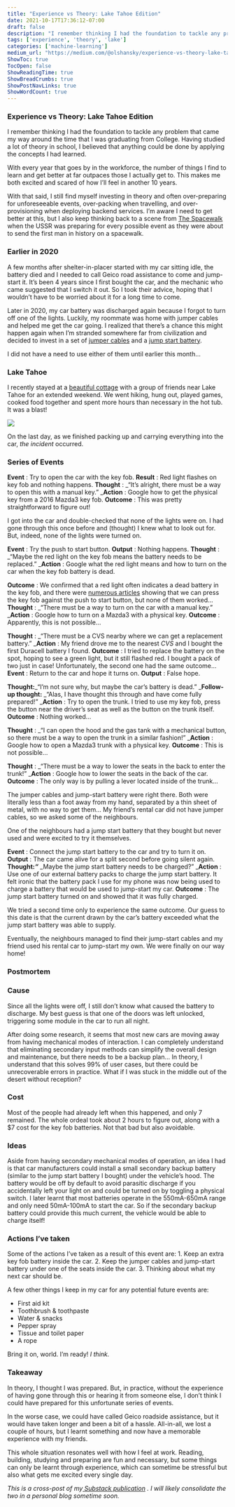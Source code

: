 ```yaml
---
title: "Experience vs Theory: Lake Tahoe Edition"
date: 2021-10-17T17:36:12-07:00
draft: false
description: "I remember thinking I had the foundation to tackle any problem that came my way around the time that I was graduating from College. Having…"
tags: ['experience', 'theory', 'lake']
categories: ['machine-learning']
medium_url: "https://medium.com/@olshansky/experience-vs-theory-lake-tahoe-edition-6be9216e2f57"
ShowToc: true
TocOpen: false
ShowReadingTime: true
ShowBreadCrumbs: true
ShowPostNavLinks: true
ShowWordCount: true
---
```


### Experience vs Theory: Lake Tahoe Edition

I remember thinking I had the foundation to tackle any problem that came my way around the time that I was graduating from College. Having studied a lot of theory in school, I believed that anything could be done by applying the concepts I had learned.

With every year that goes by in the workforce, the number of things I find to learn and get better at far outpaces those I actually get to. This makes me both excited and scared of how I’ll feel in another 10 years.

With that said, I still find myself investing in theory and often over-preparing for unforeseeable events, over-packing when travelling, and over-provisioning when deploying backend services. I’m aware I need to get better at this, but I also keep thinking back to a scene from [The Spacewalk](https://www.rottentomatoes.com/m/spacewalk) when the USSR was preparing for every possible event as they were about to send the first man in history on a spacewalk.

### Earlier in 2020

A few months after shelter-in-placer started with my car sitting idle, the battery died and I needed to call Geico road assistance to come and jump-start it. It’s been 4 years since I first bought the car, and the mechanic who came suggested that I switch it out. So I took their advice, hoping that I wouldn’t have to be worried about it for a long time to come.

Later in 2020, my car battery was discharged again because I forgot to turn off one of the lights. Luckily, my roommate was home with jumper cables and helped me get the car going. I realized that there’s a chance this might happen again when I’m stranded somewhere far from civilization and decided to invest in a set of [jumper cables](https://www.amazon.com/gp/product/B079LHNH8D/ref=ppx_yo_dt_b_search_asin_title?ie=UTF8&psc=1) and a [jump start battery](https://www.amazon.com/Starter-12800mAh-Portable-Engines-Battery/dp/B07NPL6MJP/ref=sr_1_1_sspa?dchild=1&keywords=Roav+Jump+Starter+Pro%2C&qid=1634440022&sr=8-1-spons&psc=1&spLa=ZW5jcnlwdGVkUXVhbGlmaWVyPUExVlNKRUlKNDFVNEJXJmVuY3J5cHRlZElkPUEwMDE0NzAzM0oySDU0MkdWQTVRViZlbmNyeXB0ZWRBZElkPUExMDE4NDEwM08yWVNUWFJKV080QiZ3aWRnZXROYW1lPXNwX2F0ZiZhY3Rpb249Y2xpY2tSZWRpcmVjdCZkb05vdExvZ0NsaWNrPXRydWU=).

I did not have a need to use either of them until earlier this month…

### Lake Tahoe

I recently stayed at a [beautiful cottage](https://www.airbnb.com/rooms/10012754) with a group of friends near Lake Tahoe for an extended weekend. We went hiking, hung out, played games, cooked food together and spent more hours than necessary in the hot tub. It was a blast!

![](/images/posts/2021-10-17-experience-vs-theory-lake-tahoe-edition-image-01.jpg)

On the last day, as we finished packing up and carrying everything into the car, _the incident_ occurred.

### Series of Events

**Event** : Try to open the car with the key fob.
**Result** : Red light flashes on key fob and nothing happens.
**Thought** : _“It’s alright, there must be a way to open this with a manual key.”
_**Action** : Google how to get the physical key from a 2016 Mazda3 key fob.
**Outcome** : This was pretty straightforward to figure out!

I got into the car and double-checked that none of the lights were on. I had gone through this once before and (thought) I knew what to look out for. But, indeed, none of the lights were turned on.

**Event** : Try the push to start button.
**Output** : Nothing happens.
**Thought** : _“Maybe the red light on the key fob means the battery needs to be replaced.”
_**Action** : Google what the red light means and how to turn on the car when the key fob battery is dead.

**Outcome** : We confirmed that a red light often indicates a dead battery in the key fob, and there were [numerous articles](https://www.mazdausa.com/static/manuals/2018/mazda3/contents/05010201.html#:~:text=Touch%20the%20push%20button%20start,of%20the%20key%20facing%20up.) showing that we can press the key fob against the push to start button, but none of them worked…
**Thought** : _“There must be a way to turn on the car with a manual key.”
_**Action** : Google how to turn on a Mazda3 with a physical key.
**Outcome** : Apparently, this is not possible…

**Thought** : _“There must be a CVS nearby where we can get a replacement battery.”
_**Action** : My friend drove me to the nearest _CVS_ and I bought the first Duracell battery I found.
**Outcome** : I tried to replace the battery on the spot, hoping to see a green light, but it still flashed red. I bought a pack of two just in case! Unfortunately, the second one had the same outcome…
**Event** : Return to the car and hope it turns on.
**Output** : False hope.

**Thought:**_“I’m not sure why, but maybe the car’s battery is dead.”
_**Follow-up thought:** _“Alas, I have thought this through and have come fully prepared!”
_**Action** : Try to open the trunk. I tried to use my key fob, press the button near the driver’s seat as well as the button on the trunk itself.
**Outcome** : Nothing worked…

**Thought** : _“I can open the hood and the gas tank with a mechanical button, so there must be a way to open the trunk in a similar fashion!”
_**Action** : Google how to open a Mazda3 trunk with a physical key.
**Outcome** : This is not possible…

**Thought** : _“There must be a way to lower the seats in the back to enter the trunk!”
_**Action** : Google how to lower the seats in the back of the car.
**Outcome** : The only way is by pulling a lever located inside of the trunk…

The jumper cables and jump-start battery were right there. Both were literally less than a foot away from my hand, separated by a thin sheet of metal, with no way to get them… My friend’s rental car did not have jumper cables, so we asked some of the neighbours.

One of the neighbours had a jump start battery that they bought but never used and were excited to try it themselves.

**Event** : Connect the jump start battery to the car and try to turn it on.
**Output** : The car came alive for a split second before going silent again.
**Thought:_“_** _Maybe the jump start battery needs to be charged?”
_**Action** : Use one of our external battery packs to charge the jump start battery. It felt ironic that the battery pack I use for my phone was now being used to charge a battery that would be used to jump-start my car.
**Outcome** : The jump start battery turned on and showed that it was fully charged.

We tried a second time only to experience the same outcome. Our guess to this date is that the current drawn by the car’s battery exceeded what the jump start battery was able to supply.

Eventually, the neighbours managed to find their jump-start cables and my friend used his rental car to jump-start my own. We were finally on our way home!

### Postmortem

### Cause

Since all the lights were off, I still don’t know what caused the battery to discharge. My best guess is that one of the doors was left unlocked, triggering some module in the car to run all night.

After doing some research, it seems that most new cars are moving away from having mechanical modes of interaction. I can completely understand that eliminating secondary input methods can simplify the overall design and maintenance, but there needs to be a backup plan… In theory, I understand that this solves 99% of user cases, but there could be unrecoverable errors in practice. What if I was stuck in the middle out of the desert without reception?

### Cost

Most of the people had already left when this happened, and only 7 remained. The whole ordeal took about 2 hours to figure out, along with a $7 cost for the key fob batteries. Not that bad but also avoidable.

### Ideas

Aside from having secondary mechanical modes of operation, an idea I had is that car manufacturers could install a small secondary backup battery (similar to the jump start battery I bought) under the vehicle’s hood. The battery would be off by default to avoid parasitic discharge if you accidentally left your light on and could be turned on by toggling a physical switch. I later learnt that most batteries operate in the 550mA-650mA range and only need 50mA-100mA to start the car. So if the secondary backup battery could provide this much current, the vehicle would be able to charge itself!

### Actions I’ve taken

Some of the actions I’ve taken as a result of this event are:
1.
Keep an extra key fob battery inside the car.
2.
Keep the jumper cables and jump-start battery under one of the seats inside the car.
3.
Thinking about what my next car should be.

A few other things I keep in my car for any potential future events are:

  * First aid kit
  * Toothbrush & toothpaste
  * Water & snacks
  * Pepper spray
  * Tissue and toilet paper
  * A rope

Bring it on, world. I’m ready! _I think._

### Takeaway

In theory, I thought I was prepared. But, in practice, without the experience of having gone through this or hearing it from someone else, I don’t think I could have prepared for this unfortunate series of events.

In the worse case, we could have called Geico roadside assistance, but it would have taken longer and been a bit of a hassle. All-in-all, we lost a couple of hours, but I learnt something and now have a memorable experience with my friends.

This whole situation resonates well with how I feel at work. Reading, building, studying and preparing are fun and necessary, but some things can only be learnt through experience, which can sometime be stressful but also what gets me excited every single day.

_This is a cross-post of my_[ _Substack publication_](https://olshansky.substack.com/publish/post/42697709) _. I will likely consolidate the two in a personal blog sometime soon._